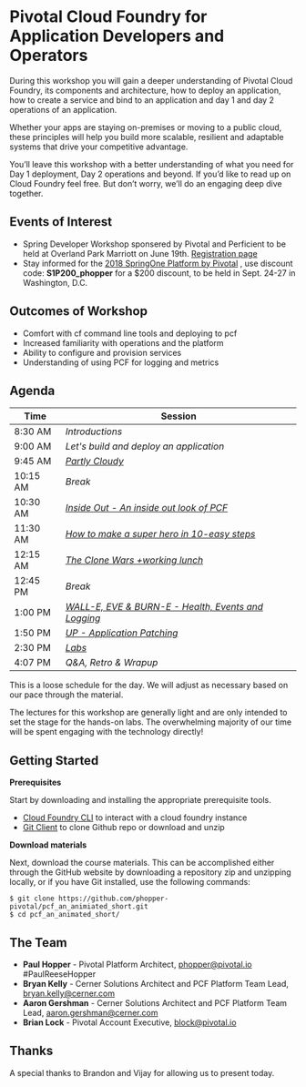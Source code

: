 # Pivotal Cloud Foundry for Application Developers and Operators
During this workshop you will gain a deeper understanding of Pivotal Cloud Foundry, its components and architecture, how to deploy an application, how to create a service and bind to an application and day 1 and day 2 operations of an application. 

Whether your apps are staying on-premises or moving to a public cloud, these principles will help you build more scalable, resilient and adaptable systems that drive your competitive advantage.

You’ll leave this workshop with a better understanding of what you need for Day 1 deployment, Day 2 operations and beyond. If you’d like to read up on Cloud Foundry feel free. But don’t worry, we’ll do an engaging deep dive together.

## Events of Interest
- Spring Developer Workshop sponsered by Pivotal and Perficient to be held at Overland Park Marriott on June 19th. [Registration page](https://connect.pivotal.io/PCF-Spring-Workshop-Kansas-City.html)
- Stay informed for the [2018 SpringOne Platform by Pivotal](https://springoneplatform.io/) , use discount code: **S1P200_phopper**  for a $200 discount, to be held in Sept. 24-27 in Washington, D.C.

## Outcomes of Workshop
* Comfort with cf command line tools and deploying to pcf
* Increased familiarity with operations and the platform
* Ability to configure and provision services
* Understanding of using PCF for logging and metrics

## Agenda

Time | Session
---- | -------
8:30 AM  | _Introductions_
9:00 AM  | _Let's build and deploy an application_
9:45 AM  | _[Partly Cloudy](./decks/)_
10:15 AM | _Break_
10:30 AM  | _[Inside Out - An inside out look of PCF](./decks/)_
11:30 AM | _[How to make a super hero in 10-easy steps](./decks/)_
12:15 AM | _[The Clone Wars +working lunch](./decks/)_
12:45 PM | _Break_
1:00 PM | _[WALL-E, EVE & BURN-E - Health, Events and Logging](.decks/)_
1:50 PM | _[UP - Application Patching](./decks/)_
2:30 PM | _[Labs](./labs/README.md)_
4:07 PM | _Q&A, Retro & Wrapup_

This is a loose schedule for the day. We will adjust as necessary based on our pace through the material.

The lectures for this workshop are generally light and are only intended to set the stage for the hands-on labs. The overwhelming majority of our time will be spent engaging with the technology directly!

## Getting Started
**Prerequisites**

Start by downloading and installing the appropriate prerequisite tools.
- [Cloud Foundry CLI](https://goo.gl/M0pH4i) to interact with a cloud foundry instance
- [Git Client](https://git-scm.com/downloads) to clone Github repo or download and unzip

**Download materials**

Next, download the course materials.  This can be accomplished either through the GitHub website by downloading a repository zip and unzipping locally, or if you have Git installed, use the following commands:

```
$ git clone https://github.com/phopper-pivotal/pcf_an_animiated_short.git
$ cd pcf_an_animated_short/
```

## The Team
- **Paul Hopper** - Pivotal Platform Architect, phopper@pivotal.io #PaulReeseHopper
- **Bryan Kelly** - Cerner Solutions Architect and PCF Platform Team Lead, bryan.kelly@cerner.com
- **Aaron Gershman** - Cerner Solutions Architect and PCF Platform Team Lead, aaron.gershman@cerner.com
- **Brian Lock** - Pivotal Account Executive, block@pivotal.io

## Thanks
A special thanks to Brandon and Vijay for allowing us to present today.
